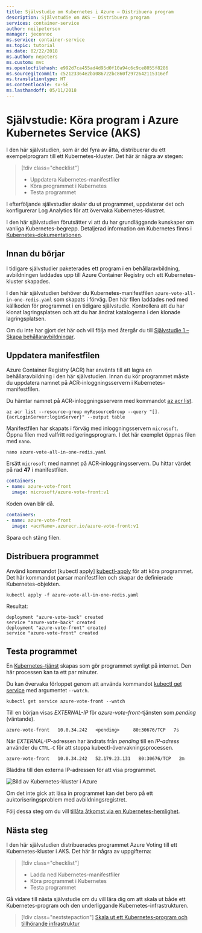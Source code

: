 ```yaml
---
title: Självstudie om Kubernetes i Azure – Distribuera program
description: Självstudie om AKS – Distribuera program
services: container-service
author: neilpeterson
manager: jeconnoc
ms.service: container-service
ms.topic: tutorial
ms.date: 02/22/2018
ms.author: nepeters
ms.custom: mvc
ms.openlocfilehash: e992d7ca455ad4d95d0f10a94c6c9ce8055f8286
ms.sourcegitcommit: c52123364e2ba086722bc860f2972642115316ef
ms.translationtype: HT
ms.contentlocale: sv-SE
ms.lasthandoff: 05/11/2018
---
```

# <a name="tutorial-run-applications-in-azure-kubernetes-service-aks"></a>Självstudie: Köra program i Azure Kubernetes Service (AKS)

I den här självstudien, som är del fyra av åtta, distribuerar du ett exempelprogram till ett Kubernetes-kluster. Det här är några av stegen:

> [!div class="checklist"]
> * Uppdatera Kubernetes-manifestfiler
> * Köra programmet i Kubernetes
> * Testa programmet

I efterföljande självstudier skalar du ut programmet, uppdaterar det och konfigurerar Log Analytics för att övervaka Kubernetes-klustret.

I den här självstudien förutsätter vi att du har grundläggande kunskaper om vanliga Kubernetes-begrepp. Detaljerad information om Kubernetes finns i [Kubernetes-dokumentationen][kubernetes-documentation].

## <a name="before-you-begin"></a>Innan du börjar

I tidigare självstudier paketerades ett program i en behållaravbildning, avbildningen laddades upp till Azure Container Registry och ett Kubernetes-kluster skapades.

I den här självstudien behöver du Kubernetes-manifestfilen `azure-vote-all-in-one-redis.yaml` som skapats i förväg. Den här filen laddades ned med källkoden för programmet i en tidigare självstudie. Kontrollera att du har klonat lagringsplatsen och att du har ändrat katalogerna i den klonade lagringsplatsen.

Om du inte har gjort det här och vill följa med återgår du till [Självstudie 1 – Skapa behållaravbildningar][aks-tutorial-prepare-app].

## <a name="update-manifest-file"></a>Uppdatera manifestfilen

Azure Container Registry (ACR) har använts till att lagra en behållaravbildning i den här självstudien. Innan du kör programmet måste du uppdatera namnet på ACR-inloggningsservern i Kubernetes-manifestfilen.

Du hämtar namnet på ACR-inloggningsservern med kommandot [az acr list][az-acr-list].

```azurecli
az acr list --resource-group myResourceGroup --query "[].{acrLoginServer:loginServer}" --output table
```

Manifestfilen har skapats i förväg med inloggningsservern `microsoft`. Öppna filen med valfritt redigeringsprogram. I det här exemplet öppnas filen med `nano`.

```console
nano azure-vote-all-in-one-redis.yaml
```

Ersätt `microsoft` med namnet på ACR-inloggningsservern. Du hittar värdet på rad **47** i manifestfilen.

```yaml
containers:
- name: azure-vote-front
  image: microsoft/azure-vote-front:v1
```

Koden ovan blir då.

```yaml
containers:
- name: azure-vote-front
  image: <acrName>.azurecr.io/azure-vote-front:v1
```

Spara och stäng filen.

## <a name="deploy-application"></a>Distribuera programmet

Använd kommandot [kubectl apply] [ kubectl-apply] för att köra programmet. Det här kommandot parsar manifestfilen och skapar de definierade Kubernetes-objekten.

```azurecli
kubectl apply -f azure-vote-all-in-one-redis.yaml
```

Resultat:

```
deployment "azure-vote-back" created
service "azure-vote-back" created
deployment "azure-vote-front" created
service "azure-vote-front" created
```

## <a name="test-application"></a>Testa programmet

En [Kubernetes-tjänst][kubernetes-service] skapas som gör programmet synligt på internet. Den här processen kan ta ett par minuter.

Du kan övervaka förloppet genom att använda kommandot [kubectl get service][kubectl-get] med argumentet `--watch`.

```azurecli
kubectl get service azure-vote-front --watch
```

Till en början visas *EXTERNAL-IP* för *azure-vote-front*-tjänsten som *pending* (väntande).

```
azure-vote-front   10.0.34.242   <pending>     80:30676/TCP   7s
```

När *EXTERNAL-IP*-adressen har ändrats från *pending* till en *IP-adress* använder du `CTRL-C` för att stoppa kubectl-övervakningsprocessen.

```
azure-vote-front   10.0.34.242   52.179.23.131   80:30676/TCP   2m
```

Bläddra till den externa IP-adressen för att visa programmet.

![Bild av Kubernetes-kluster i Azure](media/container-service-kubernetes-tutorials/azure-vote.png)

Om det inte gick att läsa in programmet kan det bero på ett auktoriseringsproblem med avbildningsregistret.

Följ dessa steg om du vill [tillåta åtkomst via en Kubernetes-hemlighet](https://docs.microsoft.com/azure/container-registry/container-registry-auth-aks#access-with-kubernetes-secret).

## <a name="next-steps"></a>Nästa steg

I den här självstudien distribuerades programmet Azure Voting till ett Kubernetes-kluster i AKS. Det här är några av uppgifterna:

> [!div class="checklist"]
> * Ladda ned Kubernetes-manifestfiler
> * Köra programmet i Kubernetes
> * Testa programmet

Gå vidare till nästa självstudie om du vill lära dig om att skala ut både ett Kubernetes-program och den underliggande Kubernetes-infrastrukturen.

> [!div class="nextstepaction"]
> [Skala ut ett Kubernetes-program och tillhörande infrastruktur][aks-tutorial-scale]

<!-- LINKS - external -->
[kubectl-apply]: https://kubernetes.io/docs/reference/generated/kubectl/kubectl-commands#apply
[kubectl-create]: https://kubernetes.io/docs/reference/generated/kubectl/kubectl-commands#create
[kubectl-get]: https://kubernetes.io/docs/reference/generated/kubectl/kubectl-commands#get
[kubernetes-documentation]: https://kubernetes.io/docs/home/
[kubernetes-service]: https://kubernetes.io/docs/concepts/services-networking/service/

<!-- LINKS - internal -->
[aks-tutorial-prepare-app]: ./tutorial-kubernetes-prepare-app.md
[aks-tutorial-scale]: ./tutorial-kubernetes-scale.md
[az-acr-list]: /cli/azure/acr#list
